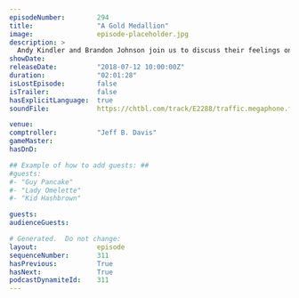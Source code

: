```yaml
---
episodeNumber:        294
title:                "A Gold Medallion"
image:                episode-placeholder.jpg
description: >
  Andy Kindler and Brandon Johnson join us to discuss their feelings on Kombucha and social media. Dan explores a career as a cover song musician. Featuring Dan Harmon, Brandon Johnson, Spencer Crittenden and Andy Kindler.
showDate:             
releaseDate:          "2018-07-12 10:00:00Z"
duration:             "02:01:28"
isLostEpisode:        false
isTrailer:            false
hasExplicitLanguage:  true
soundFile:            https://chtbl.com/track/E2288/traffic.megaphone.fm/STA8654995383.mp3?updated=1596855710

venue:                
comptroller:          "Jeff B. Davis"
gameMaster:           
hasDnD:               

## Example of how to add guests: ##
#guests:
#- "Guy Pancake"
#- "Lady Omelette"
#- "Kid Hashbrown"

guests:
audienceGuests:

# Generated.  Do not change:
layout:               episode
sequenceNumber:       311
hasPrevious:          True
hasNext:              True
podcastDynamiteId:    311
---
```


<!-- The episode description will be rendered here -->
<!-- Add your content below here -->

